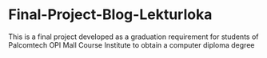 # Final-Project-Blog-Lekturloka
This is a final project developed as a graduation requirement for students of Palcomtech OPI Mall Course Institute to obtain a computer diploma degree
